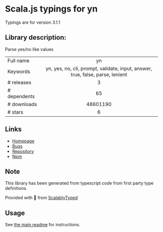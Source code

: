 
# Scala.js typings for yn

Typings are for version 3.1.1

## Library description:
Parse yes/no like values

|                    |                 |
| ------------------ | :-------------: |
| Full name          | yn |
| Keywords           | yn, yes, no, cli, prompt, validate, input, answer, true, false, parse, lenient |
| # releases         | 3 |
| # dependents       | 65 |
| # downloads        | 48601190 |
| # stars            | 6 |

## Links
- [Homepage](https://github.com/sindresorhus/yn#readme)
- [Bugs](https://github.com/sindresorhus/yn/issues)
- [Repository](https://github.com/sindresorhus/yn)
- [Npm](https://www.npmjs.com/package/yn)
    


## Note
This library has been generated from typescript code from first party type definitions.

Provided with :purple_heart: from [ScalablyTyped](https://github.com/oyvindberg/ScalablyTyped)

## Usage
See [the main readme](../../readme.md) for instructions.



